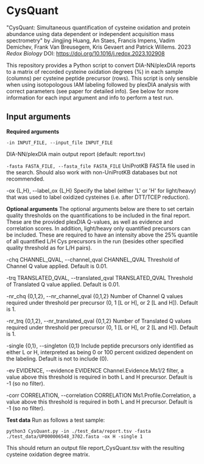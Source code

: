 # CysQuant

"CysQuant: Simultaneous quantification of cysteine oxidation and protein abundance using data dependent or independent acquisition mass spectrometry" by Jingjing Huang, An Staes, Francis Impens, Vadim Demichev, Frank Van Breusegem, Kris Gevaert and Patrick Willems. 2023 _Redox Biology_ DOI: https://doi.org/10.1016/j.redox.2023.102908

This repository provides a Python script to convert DIA-NN/plexDIA reports to a matrix of recorded cysteine oxidation degrees (%) in each sample (columns) per cysteine peptide precursor (rows).
This script is only sensible when using isotopologous IAM labeling followed by plexDIA analysis with correct parameters (see paper for detailed info).
See below for more information for each input argument and info to perform a test run.


## Input arguments
**Required arguments**

 ```-in INPUT_FILE, --input_file INPUT_FILE```
 
 DIA-NN/plexDIA main output report (default: report.tsv)
 
 ```-fasta FASTA_FILE, --fasta_file FASTA_FILE```
 UniProtKB FASTA file used in the search. Should also work with non-UniProtKB databases but not recommended.
  
 -ox {L,H}, --label_ox {L,H}
 Specify the label (either 'L' or 'H' for light/heavy) that was used to label oxidized cysteines (i.e. after DTT/TCEP reduction).
  
**Optional arguments**
The optional arguments below are there to set certain quality thresholds on the quantifications to be included in the final report. These are the provided plexDIA Q-values, as well as evidence and correlation scores. In addition, light/heavy only quantified precursors can be included. These are required to have an intensity above the 25% quantile of all quantified L/H Cys precursors in the run (besides other specified quality threshold as for L/H pairs). 

  -chq CHANNEL_QVAL, --channel_qval CHANNEL_QVAL
  Threshold of Channel Q value applied. Default is 0.01.
  
  -trq TRANSLATED_QVAL, --translated_qval TRANSLATED_QVAL
  Threshold of Translated Q value applied. Default is 0.01.
  
  -nr_chq {0,1,2}, --nr_channel_qval {0,1,2}
  Number of Channel Q values required under threshold per precursor (0, 1 [L or H], or 2 [L and H]). Default is 1.
  
  -nr_trq {0,1,2}, --nr_translated_qval {0,1,2}
  Number of Translated Q values required under threshold per precursor (0, 1 [L or H], or 2 [L and H]). Default is 1.
  
  -single {0,1}, --singleton {0,1}
  Include peptide precursors only identified as either L or H, interpreted as being 0 or 100 percent oxidized dependent on the labeling. Default is not to include (0).
  
  -ev EVIDENCE, --evidence EVIDENCE
  Channel.Evidence.Ms1/2 filter, a value above this threshold is required in both L and H precursor. Default is -1 (so no filter).
  
  -corr CORRELATION, --correlation CORRELATION
  Ms1.Profile.Correlation, a value above this threshold is required in both L and H precursor. Default is -1 (so no filter).

  **Test data**
  Run as follows a test sample:

  ```python3 CysQuant.py -in ./test_data/report.tsv -fasta ./test_data/UP000006548_3702.fasta -ox H -single 1```

  This should return an output file report_CysQuant.tsv with the resulting cysteine oxidation degree matrix.
